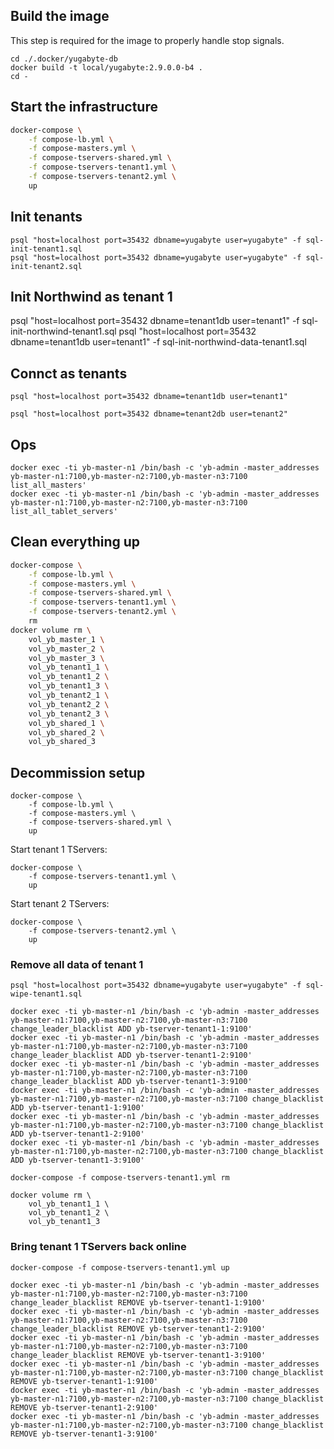 ## Build the image

This step is required for the image to properly handle stop signals.

```cd
cd ./.docker/yugabyte-db
docker build -t local/yugabyte:2.9.0.0-b4 .
cd -
```

## Start the infrastructure

```sh
docker-compose \
    -f compose-lb.yml \
    -f compose-masters.yml \
    -f compose-tservers-shared.yml \
    -f compose-tservers-tenant1.yml \
    -f compose-tservers-tenant2.yml \
    up
```

## Init tenants

```
psql "host=localhost port=35432 dbname=yugabyte user=yugabyte" -f sql-init-tenant1.sql
psql "host=localhost port=35432 dbname=yugabyte user=yugabyte" -f sql-init-tenant2.sql
```

## Init Northwind as tenant 1

psql "host=localhost port=35432 dbname=tenant1db user=tenant1" -f sql-init-northwind-tenant1.sql
psql "host=localhost port=35432 dbname=tenant1db user=tenant1" -f sql-init-northwind-data-tenant1.sql

## Connct as tenants

```
psql "host=localhost port=35432 dbname=tenant1db user=tenant1"
```

```
psql "host=localhost port=35432 dbname=tenant2db user=tenant2"
```

## Ops

```
docker exec -ti yb-master-n1 /bin/bash -c 'yb-admin -master_addresses yb-master-n1:7100,yb-master-n2:7100,yb-master-n3:7100 list_all_masters'
docker exec -ti yb-master-n1 /bin/bash -c 'yb-admin -master_addresses yb-master-n1:7100,yb-master-n2:7100,yb-master-n3:7100 list_all_tablet_servers'
```

## Clean everything up

```sh
docker-compose \
    -f compose-lb.yml \
    -f compose-masters.yml \
    -f compose-tservers-shared.yml \
    -f compose-tservers-tenant1.yml \
    -f compose-tservers-tenant2.yml \
    rm
docker volume rm \
    vol_yb_master_1 \
    vol_yb_master_2 \
    vol_yb_master_3 \
    vol_yb_tenant1_1 \
    vol_yb_tenant1_2 \
    vol_yb_tenant1_3 \
    vol_yb_tenant2_1 \
    vol_yb_tenant2_2 \
    vol_yb_tenant2_3 \
    vol_yb_shared_1 \
    vol_yb_shared_2 \
    vol_yb_shared_3
```

## Decommission setup

```
docker-compose \
    -f compose-lb.yml \
    -f compose-masters.yml \
    -f compose-tservers-shared.yml \
    up
```

Start tenant 1 TServers:

```
docker-compose \
    -f compose-tservers-tenant1.yml \
    up
```

Start tenant 2 TServers:

```
docker-compose \
    -f compose-tservers-tenant2.yml \
    up
```

### Remove all data of tenant 1

```
psql "host=localhost port=35432 dbname=yugabyte user=yugabyte" -f sql-wipe-tenant1.sql
```

```
docker exec -ti yb-master-n1 /bin/bash -c 'yb-admin -master_addresses yb-master-n1:7100,yb-master-n2:7100,yb-master-n3:7100 change_leader_blacklist ADD yb-tserver-tenant1-1:9100'
docker exec -ti yb-master-n1 /bin/bash -c 'yb-admin -master_addresses yb-master-n1:7100,yb-master-n2:7100,yb-master-n3:7100 change_leader_blacklist ADD yb-tserver-tenant1-2:9100'
docker exec -ti yb-master-n1 /bin/bash -c 'yb-admin -master_addresses yb-master-n1:7100,yb-master-n2:7100,yb-master-n3:7100 change_leader_blacklist ADD yb-tserver-tenant1-3:9100'
docker exec -ti yb-master-n1 /bin/bash -c 'yb-admin -master_addresses yb-master-n1:7100,yb-master-n2:7100,yb-master-n3:7100 change_blacklist ADD yb-tserver-tenant1-1:9100'
docker exec -ti yb-master-n1 /bin/bash -c 'yb-admin -master_addresses yb-master-n1:7100,yb-master-n2:7100,yb-master-n3:7100 change_blacklist ADD yb-tserver-tenant1-2:9100'
docker exec -ti yb-master-n1 /bin/bash -c 'yb-admin -master_addresses yb-master-n1:7100,yb-master-n2:7100,yb-master-n3:7100 change_blacklist ADD yb-tserver-tenant1-3:9100'
```

```
docker-compose -f compose-tservers-tenant1.yml rm
```

```
docker volume rm \
    vol_yb_tenant1_1 \
    vol_yb_tenant1_2 \
    vol_yb_tenant1_3
```

### Bring tenant 1 TServers back online

```
docker-compose -f compose-tservers-tenant1.yml up
```

```
docker exec -ti yb-master-n1 /bin/bash -c 'yb-admin -master_addresses yb-master-n1:7100,yb-master-n2:7100,yb-master-n3:7100 change_leader_blacklist REMOVE yb-tserver-tenant1-1:9100'
docker exec -ti yb-master-n1 /bin/bash -c 'yb-admin -master_addresses yb-master-n1:7100,yb-master-n2:7100,yb-master-n3:7100 change_leader_blacklist REMOVE yb-tserver-tenant1-2:9100'
docker exec -ti yb-master-n1 /bin/bash -c 'yb-admin -master_addresses yb-master-n1:7100,yb-master-n2:7100,yb-master-n3:7100 change_leader_blacklist REMOVE yb-tserver-tenant1-3:9100'
docker exec -ti yb-master-n1 /bin/bash -c 'yb-admin -master_addresses yb-master-n1:7100,yb-master-n2:7100,yb-master-n3:7100 change_blacklist REMOVE yb-tserver-tenant1-1:9100'
docker exec -ti yb-master-n1 /bin/bash -c 'yb-admin -master_addresses yb-master-n1:7100,yb-master-n2:7100,yb-master-n3:7100 change_blacklist REMOVE yb-tserver-tenant1-2:9100'
docker exec -ti yb-master-n1 /bin/bash -c 'yb-admin -master_addresses yb-master-n1:7100,yb-master-n2:7100,yb-master-n3:7100 change_blacklist REMOVE yb-tserver-tenant1-3:9100'
```